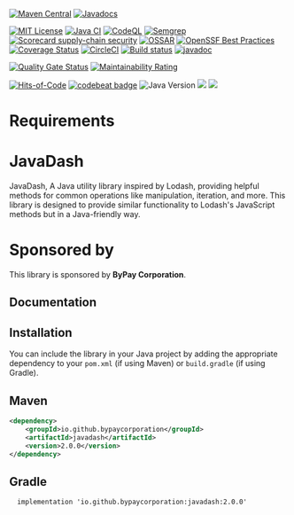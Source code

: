 <!---
 Licensed to the ByPay Software Foundation (ASF) under one or more
 contributor license agreements.  See the NOTICE file distributed with
 this work for additional information regarding copyright ownership.
 The ASF licenses this file to You under the Apache License, Version 2.0
 (the "License"); you may not use this file except in compliance with
 the License.  You may obtain a copy of the License at

      http://www.apache.org/licenses/LICENSE-2.0

 Unless required by applicable law or agreed to in writing, software
 distributed under the License is distributed on an "AS IS" BASIS,
 WITHOUT WARRANTIES OR CONDITIONS OF ANY KIND, either express or implied.
 See the License for the specific language governing permissions and
 limitations under the License.
-->

[![Maven Central](https://img.shields.io/maven-central/v/io.github.bypaycorporation/javadash?label=Maven%20Central)](https://search.maven.org/artifact/io.github.bypaycorporation/javadash)
[![Javadocs](https://javadoc.io/badge/io.github.bypaycorporation/javadash/2.0.0.svg)](https://javadoc.io/doc/io.github.bypaycorporation/javadash/2.0.0)

[![MIT License](http://img.shields.io/badge/license-MIT-green.svg)](https://github.com/bypaycorporation/javadash/blob/main/LICENSE)
[![Java CI](https://github.com/bypaycorporation/javadash/actions/workflows/maven.yml/badge.svg)](https://github.com/bypaycorporation/javadash/actions/workflows/maven.yml)
[![CodeQL](https://github.com/bypaycorporation/javadash/actions/workflows/codeql.yml/badge.svg)](https://github.com/bypaycorporation/javadash/actions/workflows/codeql.yml)
[![Semgrep](https://github.com/bypaycorporation/javadash/actions/workflows/semgrep.yml/badge.svg)](https://github.com/bypaycorporation/javadash/actions/workflows/semgrep.yml)
[![Scorecard supply-chain security](https://github.com/bypaycorporation/javadash/actions/workflows/scorecard.yml/badge.svg?branch=main)](https://github.com/bypaycorporation/javadash/actions/workflows/scorecard.yml)
[![OSSAR](https://github.com/bypaycorporation/javadash/actions/workflows/ossar.yml/badge.svg?branch=main)](https://github.com/bypaycorporation/javadash/actions/workflows/ossar.yml)
[![OpenSSF Best Practices](https://bestpractices.coreinfrastructure.org/projects/7019/badge)](https://bestpractices.coreinfrastructure.org/projects/7019)
[![Coverage Status](https://coveralls.io/repos/github/bypaycorporation/javadash/badge.svg?branch=main)](https://coveralls.io/github/bypaycorporation/javadash?branch=main)
[![CircleCI](https://circleci.com/gh/bypaycorporation/javadash.svg?style=svg)](https://circleci.com/gh/bypaycorporation/javadash)
[![Build status](https://ci.appveyor.com/api/projects/status/tx7icv3i08qowv6r?svg=true)](https://ci.appveyor.com/project/vantuan0101/javadash)
[![javadoc](https://javadoc.io/badge2/io.github.bypaycorporation/javadash/javadoc.svg)](https://javadoc.io/doc/io.github.bypaycorporation/javadash)

[![Quality Gate Status](https://sonarcloud.io/api/project_badges/measure?project=bypaycorporation_javadash&metric=alert_status)](https://sonarcloud.io/summary/overall?id=bypaycorporation_javadash)
[![Maintainability Rating](https://sonarcloud.io/api/project_badges/measure?project=bypaycorporation_javadash&metric=sqale_rating)](https://sonarcloud.io/summary/overall?id=bypaycorporation_javadash)

[![Hits-of-Code](https://hitsofcode.com/github/bypaycorporation/javadash?branch=main)](https://hitsofcode.com/github/bypaycorporation/javadash/view?branch=main)
[![codebeat badge](https://codebeat.co/badges/1060a230-7634-4ae1-94bf-bd2d659bb9c3)](https://codebeat.co/projects/github-com-bypaycorporation-javadash-main)
![Java Version](https://img.shields.io/badge/java-%3E%3D%208-success)
[![](https://img.shields.io/github/stars/bypaycorporation/javadash?style=flat-square)](https://github.com/bypaycorporation/javadash)
[![](https://img.shields.io/github/forks/bypaycorporation/javadash?style=flat-square)](https://github.com/bypaycorporation/javadash/fork)

Requirements
============

JavaDash
===================

JavaDash, A Java utility library inspired by Lodash, 
providing helpful methods for common operations like manipulation, iteration, and more. 
This library is designed to provide similar functionality to Lodash's JavaScript methods 
but in a Java-friendly way.

Sponsored by
===================

This library is sponsored by **ByPay Corporation**.

Documentation
-------------

Installation
-------------

You can include the library in your Java project by adding the appropriate dependency to your `pom.xml` (if using Maven) or `build.gradle` (if using Gradle).

Maven
-------------

```xml
<dependency>
    <groupId>io.github.bypaycorporation</groupId>
    <artifactId>javadash</artifactId>
    <version>2.0.0</version>
</dependency>
```

Gradle
-------------

```xml
  implementation 'io.github.bypaycorporation:javadash:2.0.0'
```
